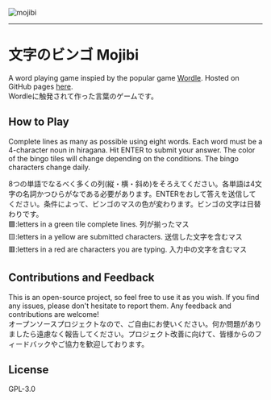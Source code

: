 ![mojibi](https://user-images.githubusercontent.com/38994662/228460425-49db7c30-9195-48c5-9aec-c99417ceb5c8.png)

---
# 文字のビンゴ Mojibi
A word playing game inspied by the popular game [Wordle](https://www.nytimes.com/games/wordle/). Hosted on GitHub pages [here](https://n2dev.github.io/mojibi/).  
Wordleに触発されて作った言葉のゲームです。  

## How to Play
Complete lines as many as possible using eight words. Each word must be a 4-character noun in hiragana. Hit ENTER to submit your answer. The color of the bingo tiles will change depending on the conditions. The bingo characters change daily.  

8つの単語でなるべく多くの列(縦・横・斜め)をそろえてください。各単語は4文字の名詞かつひらがなである必要があります。ENTERをおして答えを送信してください。条件によって、ビンゴのマスの色が変わります。ビンゴの文字は日替わりです。  
🟩:letters in a green tile complete lines. 列が揃ったマス  
🟨:letters in a yellow are submitted characters. 送信した文字を含むマス  
🟥:letters in a red are characters you are typing. 入力中の文字を含むマス  
  
## Contributions and Feedback
This is an open-source project, so feel free to use it as you wish. If you find any issues, please don't hesitate to report them. Any feedback and contributions are welcome!  
オープンソースプロジェクトなので、ご自由にお使いください。何か問題がありましたら遠慮なく報告してください。プロジェクト改善に向けて、皆様からのフィードバックやご協力を歓迎しております。

## License
GPL-3.0 

